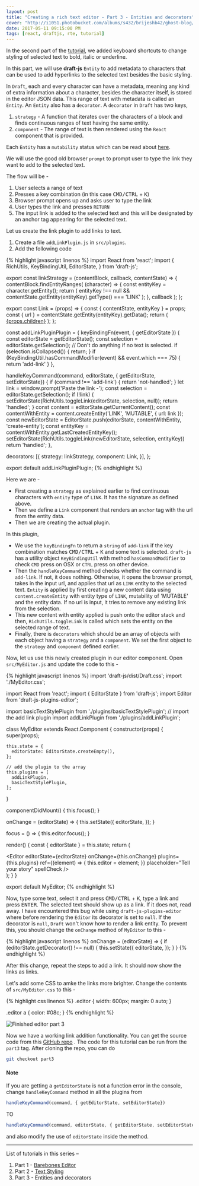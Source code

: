 ```yaml
---
layout: post
title: "Creating a rich text editor - Part 3 - Entities and decorators"
cover: "http://i1051.photobucket.com/albums/s432/brijeshb42/ghost-blog/2abfadcb-d409-41d8-8a73-d9c07f07141d.png"
date: 2017-05-11 09:15:00 PM
tags: [react, draftjs, rte, tutorial]
---
```


In the second part of the [tutorial](http://bitwiser.in/2017/04/13/creating-rte-part-2-text-styling.html), we added keyboard shortcuts to change styling of selected text to bold, italic or underline.

In this part, we will use **draft-js** `Entity` to add metadata to characters that can be used to add hyperlinks to the selected text besides the basic styling.

In `Draft`, each and every character can have a metadata, meaning any kind of extra information about a character, besides the character itself, is stored in the editor JSON data. This range of text with metadata is called an `Entity`. An `Entity` also has a `decorator`. A `decorator` in `Draft` has two keys,

1. `strategy` - A function that iterates over the characters of a block and finds continuous ranges of text having the same entity.
2. `component` - The range of text is then rendered using the `React` component that is provided.

Each `Entity` has a `mutability` status which can be read about [here](https://draftjs.org/docs/advanced-topics-entities.html#mutability).

We will use the good old browser `prompt` to prompt user to type the link they want to add to the selected text.

The flow will be -

1. User selects a range of text
2. Presses a key combination (in this case <kbd>CMD/CTRL</kbd> + <kbd>K</kbd>)
3. Browser prompt opens up and asks user to type the link
4. User types the link and presses `RETURN`
5. The input link is added to the selected text and this will be designated by an anchor tag appearing for the selected text.

Let us create the link plugin to add links to text.

1. Create a file `addLinkPlugin.js` in `src/plugins`.
2. Add the following code

{% highlight javascript linenos %}
import React from 'react';
import {
  RichUtils,
  KeyBindingUtil,
  EditorState,
} from 'draft-js';


export const linkStrategy = (contentBlock, callback, contentState) => {
  contentBlock.findEntityRanges(
    (character) => {
      const entityKey = character.getEntity();
      return (
        entityKey !== null &&
        contentState.getEntity(entityKey).getType() === 'LINK'
      );
    },
    callback
  );
};


export const Link = (props) => {
  const { contentState, entityKey } = props;
  const { url } = contentState.getEntity(entityKey).getData();
  return (
    <a
      className="link"
      href={url}
      rel="noopener noreferrer"
      target="_blank"
      aria-label={url}
    >{props.children}</a>
  );
};

const addLinkPluginPlugin = {
  keyBindingFn(event, { getEditorState }) {
    const editorState = getEditorState();
    const selection = editorState.getSelection();
    // Don't do anything if no text is selected.
    if (selection.isCollapsed()) {
      return;
    }
    if (KeyBindingUtil.hasCommandModifier(event) && event.which === 75) {
      return 'add-link'
    }
  },

  handleKeyCommand(command, editorState, { getEditorState, setEditorState}) {
    if (command !== 'add-link') {
      return 'not-handled';
    }
    let link = window.prompt('Paste the link -');
    const selection = editorState.getSelection();
    if (!link) {
      setEditorState(RichUtils.toggleLink(editorState, selection, null));
      return 'handled';
    }
    const content = editorState.getCurrentContent();
    const contentWithEntity = content.createEntity('LINK', 'MUTABLE', { url: link });
    const newEditorState = EditorState.push(editorState, contentWithEntity, 'create-entity');
    const entityKey = contentWithEntity.getLastCreatedEntityKey();
    setEditorState(RichUtils.toggleLink(newEditorState, selection, entityKey))
    return 'handled';
  },

  decorators: [{
    strategy: linkStrategy,
    component: Link,
  }],
};

export default addLinkPluginPlugin;
{% endhighlight %}

Here we are -

* First creating a `strategy` as explained earlier to find continuous characters with `entity` type of `LINK`. It has the signature as defined above.
* Then we define a `Link` component that renders an `anchor` tag with the url from the entity data.
* Then we are creating the actual plugin.

In this plugin,

* We use the `keyBindingFn` to return a `string` of `add-link` if the key combination matches <kbd>CMD/CTRL</kbd> + <kbd>K</kbd> and some text is selected. `draft-js` has a utility object `KeyBindingUtil` with method `hasCommandModifier` to check `CMD` press on OSX or `CTRL` press on other device.
* Then the `handleKeyCommand` method checks whether the command is `add-link`. If not, it does nothing. Otherwise, it opens the browser prompt, takes in the input url, and applies that url as `LINK` entity to the selected text. `Entity` is applied by first creating a new content data using `content.createEntity` with entity type of `LINK`, mutability of 'MUTABLE' and the entity data. If no url is input, it tries to remove any existing link from the selection.
* This new content with entity applied is push onto the editor stack and then, `RichUtils.toggleLink` is called which sets the entity on the selected range of text.
* Finally, there is `decorators` which should be an array of objects with each object having a `strategy` and a `component`. We set the first object to the `strategy` and `component` defined earlier.

Now, let us use this newly created plugin in our editor component. Open `src/MyEditor.js` and update the code to this -

{% highlight javascript linenos %}
import 'draft-js/dist/Draft.css';
import './MyEditor.css';

import React from 'react';
import { EditorState } from 'draft-js';
import Editor from 'draft-js-plugins-editor';

import basicTextStylePlugin from './plugins/basicTextStylePlugin';
// import the add link plugin
import addLinkPlugin from './plugins/addLinkPlugin';

class MyEditor extends React.Component {
  constructor(props) {
    super(props);

    this.state = {
      editorState: EditorState.createEmpty(),
    };
    
    // add the plugin to the array
    this.plugins = [
      addLinkPlugin,
      basicTextStylePlugin,
    ];
  }

  componentDidMount() {
    this.focus();
  }

  onChange = (editorState) => {
    this.setState({
      editorState,
    });
  }

  focus = () => {
    this.editor.focus();
  }

  render() {
    const { editorState } = this.state;
    return (
      <div className="editor" onClick={this.focus}>
        <Editor
          editorState={editorState}
          onChange={this.onChange}
          plugins={this.plugins}
          ref={(element) => { this.editor = element; }}
          placeholder="Tell your story"
          spellCheck
        />
      </div>
    );
  }
}

export default MyEditor;
{% endhighlight %}

Now, type some text, select it and press <kbd>CMD/CTRL</kbd> + <kbd>K</kbd>, type a link and press <kbd>ENTER</kbd>. The selected text should show up as a link. If it does not, read away. I have encountered this bug while using `draft-js-plugins-editor` where before rendering the `Editor` its decorator is set to `null`. If the decorator is `null`, `Draft` won't know how to render a link entity. To prevent this, you should change the `onChange` method of `MyEditor` to this -

{% highlight javascript linenos %}
onChange = (editorState) => {
  if (editorState.getDecorator() !== null) {
    this.setState({
      editorState,
    });
  }
}
{% endhighlight %}

After this change, repeat the steps to add a link. It should now show the links as links.

Let's add some CSS to amke the links more brighter. Change the contents of `src/MyEditor.css` to this -

{% highlight css linenos %}
.editor {
  width: 600px;
  margin: 0 auto;
}

.editor a {
    color: #08c;
}
{% endhighlight %}

![Finished editor part 3](http://res.cloudinary.com/beetoo/image/upload/v1494533095/rte/draft-part3.gif)

Now we have a working link addition functionality. You can get the source code from this [GitHub repo](https://github.com/brijeshb42/draft-text-editor-tutorial) . The code for this tutorial can be run from the `part3` tag. After cloning the repo, you can do

```bash
git checkout part3
```

>
#### Note

>
If you are getting a `getEditorState` is not a function error in the console, change `handleKeyCommand` method in all the plugins from

>
```js
handleKeyCommand(command, { getEditorState, setEditorState})
```
>
TO
>
```js
handleKeyCommand(command, editorState, { getEditorState, setEditorState})
```
>
and also modify the use of `editorState` inside the method.

---

List of tutorials in this series –

1. Part 1 - [Barebones Editor](http://bitwiser.in/2017/04/11/creating-rte-barebones-editor.html)
2. Part 2 - [Text Styling](http://bitwiser.in/2017/04/13/creating-rte-part-2-text-styling.html)
3. Part 3 - Entities and decorators
